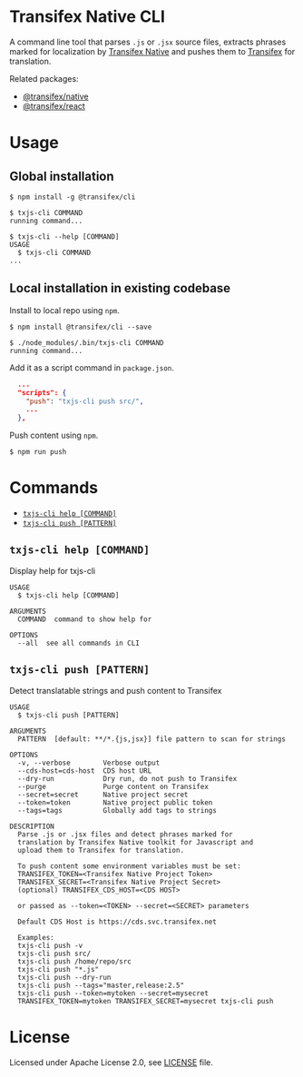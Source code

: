 # Transifex Native CLI

A command line tool that parses `.js` or `.jsx` source files, extracts phrases marked for localization by [Transifex Native](https://www.transifex.com/native/) and pushes them to [Transifex](https:/www.transifex.com) for translation.

Related packages:
* [@transifex/native](https://www.npmjs.com/package/@transifex/native)
* [@transifex/react](https://www.npmjs.com/package/@transifex/react)

# Usage

## Global installation

```sh-session
$ npm install -g @transifex/cli

$ txjs-cli COMMAND
running command...

$ txjs-cli --help [COMMAND]
USAGE
  $ txjs-cli COMMAND
...
```

## Local installation in existing codebase

Install to local repo using `npm`.

```sh-session
$ npm install @transifex/cli --save

$ ./node_modules/.bin/txjs-cli COMMAND
running command...
```

Add it as a script command in `package.json`.

```json
  ...
  "scripts": {
    "push": "txjs-cli push src/",
    ...
  },
```

Push content using `npm`.

```sh-session
$ npm run push
```

# Commands
* [`txjs-cli help [COMMAND]`](#txjs-cli-help-command)
* [`txjs-cli push [PATTERN]`](#txjs-cli-push-pattern)

## `txjs-cli help [COMMAND]`

Display help for txjs-cli

```
USAGE
  $ txjs-cli help [COMMAND]

ARGUMENTS
  COMMAND  command to show help for

OPTIONS
  --all  see all commands in CLI
```

## `txjs-cli push [PATTERN]`

Detect translatable strings and push content to Transifex

```
USAGE
  $ txjs-cli push [PATTERN]

ARGUMENTS
  PATTERN  [default: **/*.{js,jsx}] file pattern to scan for strings

OPTIONS
  -v, --verbose        Verbose output
  --cds-host=cds-host  CDS host URL
  --dry-run            Dry run, do not push to Transifex
  --purge              Purge content on Transifex
  --secret=secret      Native project secret
  --token=token        Native project public token
  --tags=tags          Globally add tags to strings

DESCRIPTION
  Parse .js or .jsx files and detect phrases marked for
  translation by Transifex Native toolkit for Javascript and
  upload them to Transifex for translation.

  To push content some environment variables must be set:
  TRANSIFEX_TOKEN=<Transifex Native Project Token>
  TRANSIFEX_SECRET=<Transifex Native Project Secret>
  (optional) TRANSIFEX_CDS_HOST=<CDS HOST>

  or passed as --token=<TOKEN> --secret=<SECRET> parameters

  Default CDS Host is https://cds.svc.transifex.net

  Examples:
  txjs-cli push -v
  txjs-cli push src/
  txjs-cli push /home/repo/src
  txjs-cli push "*.js"
  txjs-cli push --dry-run
  txjs-cli push --tags="master,release:2.5"
  txjs-cli push --token=mytoken --secret=mysecret
  TRANSIFEX_TOKEN=mytoken TRANSIFEX_SECRET=mysecret txjs-cli push
```

# License

Licensed under Apache License 2.0, see [LICENSE](https://github.com/transifex/transifex-javascript/blob/HEAD/LICENSE) file.
